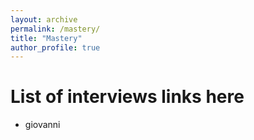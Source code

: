 ```yaml
---
layout: archive
permalink: /mastery/
title: "Mastery"
author_profile: true
---
```


# List of interviews links here

* giovanni


